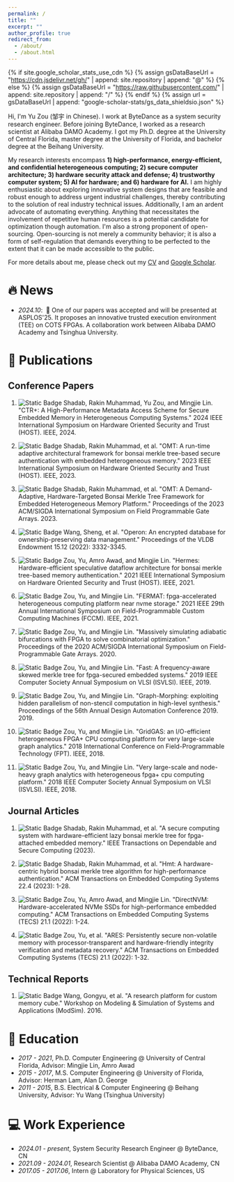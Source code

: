 ```yaml
---
permalink: /
title: ""
excerpt: ""
author_profile: true
redirect_from: 
  - /about/
  - /about.html
---
```


{% if site.google_scholar_stats_use_cdn %}
{% assign gsDataBaseUrl = "https://cdn.jsdelivr.net/gh/" | append: site.repository | append: "@" %}
{% else %}
{% assign gsDataBaseUrl = "https://raw.githubusercontent.com/" | append: site.repository | append: "/" %}
{% endif %}
{% assign url = gsDataBaseUrl | append: "google-scholar-stats/gs_data_shieldsio.json" %}

<span class='anchor' id='about-me'></span>

Hi, I'm Yu Zou (邹宇 in Chinese). I work at ByteDance as a system security research engineer.
Before joining ByteDance, I worked as a research scientist
at Alibaba DAMO Academy.
I got my Ph.D. degree at the University of Central Florida, master degree at the University of Florida,
and bachelor degree at the Beihang University.

My research interests encompass
**1) high-performance, energy-efficient, and confidential
heterogeneous
computing;
2) secure computer architecture;
3) hardware security attack and defense;
4) trustworthy computer system;
5) AI for hardware; and
6) hardware for AI.**
I am highly enthusiastic about exploring innovative system
designs that are feasible and robust enough
to address urgent industrial challenges, thereby contributing to the solution of real industry
technical issues.
Additionally, I am an ardent advocate of automating everything.
Anything that necessitates the involvement of repetitive human resources is a potential candidate
for optimization though automation.
I'm also a strong proponent of open-sourcing. Open-sourcing is not merely a community behavior;
it is also a form of self-regulation that demands everything to
be perfected to the extent that
it can be made accessible to the public.

For more details about me, please check out my
[CV](../assets/YuZou_CV.pdf) and
[Google Scholar](https://scholar.google.com/citations?hl=en&user=PnFDtw4AAAAJ).

# 🔥 News
- *2024.10*: &nbsp;🎉 One of our papers was accepted and will be presented at ASPLOS'25. It proposes an innovative trusted execution environment (TEE) on COTS FPGAs. A collaboration work between Alibaba DAMO Academy and Tsinghua University. 

# 📝 Publications 

## Conference Papers

1. ![Static Badge](https://img.shields.io/badge/HOST-2024-blue) Shadab, Rakin Muhammad, Yu Zou, and Mingjie Lin. "CTR+: A High-Performance Metadata Access Scheme for Secure Embedded Memory in Heterogeneous Computing Systems." 2024 IEEE International Symposium on Hardware Oriented Security and Trust (HOST). IEEE, 2024.

2. ![Static Badge](https://img.shields.io/badge/HOST-2023-blue) Shadab, Rakin Muhammad, et al. "OMT: A run-time adaptive architectural framework for bonsai merkle tree-based secure authentication with embedded heterogeneous memory." 2023 IEEE International Symposium on Hardware Oriented Security and Trust (HOST). IEEE, 2023.

3. ![Static Badge](https://img.shields.io/badge/FPGA-2023-blue) Shadab, Rakin Muhammad, et al. "OMT: A Demand-Adaptive, Hardware-Targeted Bonsai Merkle Tree Framework for Embedded Heterogeneous Memory Platform." Proceedings of the 2023 ACM/SIGDA International Symposium on Field Programmable Gate Arrays. 2023.

4. ![Static Badge](https://img.shields.io/badge/VLDB-2022-blue) Wang, Sheng, et al. "Operon: An encrypted database for ownership-preserving data management." Proceedings of the VLDB Endowment 15.12 (2022): 3332-3345.

5. ![Static Badge](https://img.shields.io/badge/HOST-2021-blue) Zou, Yu, Amro Awad, and Mingjie Lin. "Hermes: Hardware-efficient speculative dataflow architecture for bonsai merkle tree-based memory authentication." 2021 IEEE International Symposium on Hardware Oriented Security and Trust (HOST). IEEE, 2021.

6. ![Static Badge](https://img.shields.io/badge/FCCM-2021-blue) Zou, Yu, and Mingjie Lin. "FERMAT: fpga-accelerated heterogeneous computing platform near nvme storage." 2021 IEEE 29th Annual International Symposium on Field-Programmable Custom Computing Machines (FCCM). IEEE, 2021.

7. ![Static Badge](https://img.shields.io/badge/FPGA-2020-blue) Zou, Yu, and Mingjie Lin. "Massively simulating adiabatic bifurcations with FPGA to solve combinatorial optimization." Proceedings of the 2020 ACM/SIGDA International Symposium on Field-Programmable Gate Arrays. 2020.

8. ![Static Badge](https://img.shields.io/badge/ISVLSI-2019-blue) Zou, Yu, and Mingjie Lin. "Fast: A frequency-aware skewed merkle tree for fpga-secured embedded systems." 2019 IEEE Computer Society Annual Symposium on VLSI (ISVLSI). IEEE, 2019.

9. ![Static Badge](https://img.shields.io/badge/DAC-2019-blue) Zou, Yu, and Mingjie Lin. "Graph-Morphing: exploiting hidden parallelism of non-stencil computation in high-level synthesis." Proceedings of the 56th Annual Design Automation Conference 2019. 2019.

10. ![Static Badge](https://img.shields.io/badge/FPT-2018-blue) Zou, Yu, and Mingjie Lin. "GridGAS: an I/O-efficient heterogeneous FPGA+ CPU computing platform for very large-scale graph analytics." 2018 International Conference on Field-Programmable Technology (FPT). IEEE, 2018.

11. ![Static Badge](https://img.shields.io/badge/ISVLSI-2018-blue) Zou, Yu, and Mingjie Lin. "Very large-scale and node-heavy graph analytics with heterogeneous fpga+ cpu computing platform." 2018 IEEE Computer Society Annual Symposium on VLSI (ISVLSI). IEEE, 2018.

## Journal Articles

1. ![Static Badge](https://img.shields.io/badge/TDSC-2023-red) Shadab, Rakin Muhammad, et al. "A secure computing system with hardware-efficient lazy bonsai merkle tree for fpga-attached embedded memory." IEEE Transactions on Dependable and Secure Computing (2023).

2. ![Static Badge](https://img.shields.io/badge/TECS-2023-red) Shadab, Rakin Muhammad, et al. "Hmt: A hardware-centric hybrid bonsai merkle tree algorithm for high-performance authentication." ACM Transactions on Embedded Computing Systems 22.4 (2023): 1-28.

3. ![Static Badge](https://img.shields.io/badge/TECS-2021-red) Zou, Yu, Amro Awad, and Mingjie Lin. "DirectNVM: Hardware-accelerated NVMe SSDs for high-performance embedded computing." ACM Transactions on Embedded Computing Systems (TECS) 21.1 (2022): 1-24.

4. ![Static Badge](https://img.shields.io/badge/TECS-2021-red) Zou, Yu, et al. "ARES: Persistently secure non-volatile memory with processor-transparent and hardware-friendly integrity verification and metadata recovery." ACM Transactions on Embedded Computing Systems (TECS) 21.1 (2022): 1-32.

## Technical Reports
1. ![Static Badge](https://img.shields.io/badge/ModSim-2016-purple) Wang, Gongyu, et al. "A research platform for custom memory cube." Workshop on Modeling & Simulation of Systems and Applications (ModSim). 2016.

<!-- # 🎖 Honors and Awards
- *2021.10* Lorem ipsum dolor sit amet, consectetur adipiscing elit. Vivamus ornare aliquet ipsum, ac tempus justo dapibus sit amet. 
- *2021.09* Lorem ipsum dolor sit amet, consectetur adipiscing elit. Vivamus ornare aliquet ipsum, ac tempus justo dapibus sit amet.  -->

# 📖 Education
- *2017 - 2021*, Ph.D. Computer Engineering @ University of Central Florida, Advisor: Mingjie Lin, Amro Awad 
- *2015 - 2017*, M.S. Computer Engineering @ University of Florida, Advisor: Herman Lam, Alan D. George 
- *2011 - 2015*, B.S. Electrical & Computer Engineering @ Beihang University, Advisor: Yu Wang (Tsinghua University) 

<!-- # 💬 Invited Talks
- *2021.06*, Lorem ipsum dolor sit amet, consectetur adipiscing elit. Vivamus ornare aliquet ipsum, ac tempus justo dapibus sit amet. 
- *2021.03*, Lorem ipsum dolor sit amet, consectetur adipiscing elit. Vivamus ornare aliquet ipsum, ac tempus justo dapibus sit amet.  \| [\[video\]](https://github.com/) -->

# 💻 Work Experience
- *2024.01 - present*, System Security Research Engineer @ ByteDance, CN
- *2021.09 - 2024.01*, Research Scientist @ Alibaba DAMO Academy, CN
- *2017.05 - 2017.06*, Intern @ Laboratory for Physical Sciences, US
